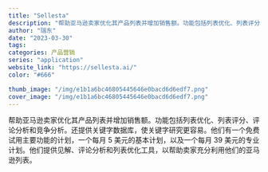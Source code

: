 ```yaml
---
title: "Sellesta"
description: "帮助亚马逊卖家优化其产品列表并增加销售额。功能包括列表优化、列表评分、评论分析和竞争分析。还提供关键字数据库，使关键字研"
author: "瑞东"
date: "2023-03-30"
tags:
categories: 产品营销
series: "application"
website_link: "https://sellesta.ai/"
color: "#666"

thumb_image: "/img/e1b1a6bc46805445646e0bacd6d6edf7.png"
cover_image: "/img/e1b1a6bc46805445646e0bacd6d6edf7.png"
---
```


帮助亚马逊卖家优化其产品列表并增加销售额。功能包括列表优化、列表评分、评论分析和竞争分析。还提供关键字数据库，使关键字研究更容易。他们有一个免费试用主要功能的计划，一个每月 5 美元的基本计划，以及一个每月 39 美元的专业计划。他们提供见解、评论分析和列表优化工具，以帮助卖家充分利用他们的亚马逊列表。 